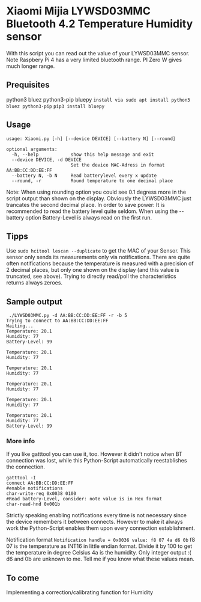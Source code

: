 #  Xiaomi Mijia LYWSD03MMC Bluetooth 4.2 Temperature Humidity sensor
With this script you can read out the value of your LYWSD03MMC sensor. Note Raspbery Pi 4 has a very limited bluetooth range. PI Zero W gives much longer range.

## Prequisites
python3 bluez python3-pip bluepy
`install via sudo apt install python3 bluez python3-pip`
`pip3 install bluepy`

## Usage
```
usage: Xiaomi.py [-h] [--device DEVICE] [--battery N] [--round]

optional arguments:
  -h, --help            show this help message and exit
  --device DEVICE, -d DEVICE
                        Set the device MAC-Adress in format AA:BB:CC:DD:EE:FF
  --battery N, -b N     Read batterylevel every x update
  --round, -r           Round temperature to one decimal place
  ```
  
  Note: When using rounding option you could see 0.1 degress more in the script output than shown on the display. Obviously the LYWSD03MMC just trancates the second decimal place.
  In order to save power: It is recommended to read the battery level quite seldom. When using the --battery option Battery-Level is always read on the first run.
  
  
  ## Tipps
  Use `sudo hcitool lescan --duplicate` to get the MAC of your Sensor.
  This sensor only sends its measurements only via notifications. There are quite often notifications because the temperature is measured with a precision of 2 decimal places, but only one shown on the display (and this value is truncated, see above). Trying to directly read/poll the characteristics returns always zeroes. 
  
  ## Sample output
```  
 ./LYWSD03MMC.py -d AA:BB:CC:DD:EE:FF -r -b 5
Trying to connect to AA:BB:CC:DD:EE:FF
Waiting...
Temperature: 20.1
Humidity: 77
Battery-Level: 99

Temperature: 20.1
Humidity: 77

Temperature: 20.1
Humidity: 77

Temperature: 20.1
Humidity: 77

Temperature: 20.1
Humidity: 77

Temperature: 20.1
Humidity: 77
Battery-Level: 99
```

### More info
If you like gatttool you can use it, too. However it didn't notice when BT connection was lost, while this Python-Script automatically reestablishes the connection.
```
gatttool -I
connect AA:BB:CC:DD:EE:FF
#enable notifications
char-write-req 0x0038 0100
#Read battery-Level, consider: note value is in Hex format
char-read-hnd 0x001b
```

Strictly speaking enabling notifications every time is not necessary since the device remembers it between connects. However to make it always work the Python-Script enables them upon every connection establishment.

Notification format
`Notification handle = 0x0036 value: f8 07 4a d6 0b`
f8 07 is the temperature as INT16 in little endian format. Divide it by 100 to get the temperature in degree Celsius
4a is the humidity. Only integer output :(
d6 and 0b are unknown to me. Tell me if you know what these values mean.

## To come
Implementing a correction/calibrating function for Humidity


